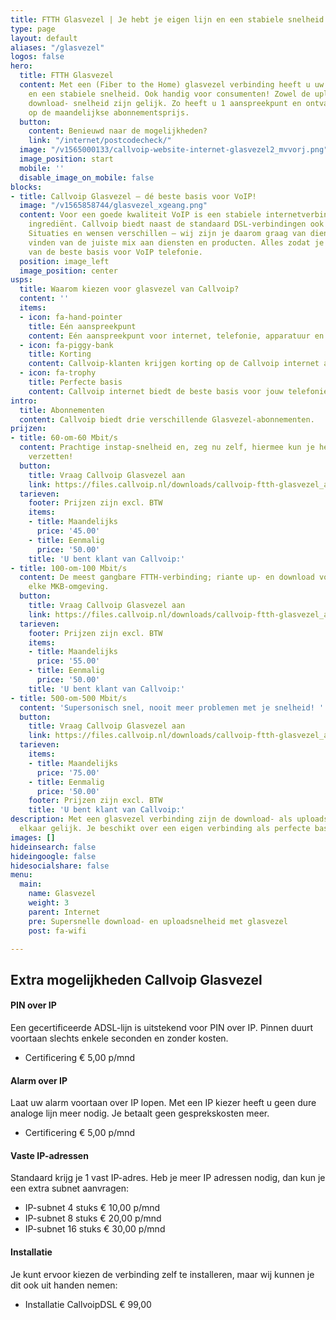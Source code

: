 ```yaml
---
title: FTTH Glasvezel | Je hebt je eigen lijn en een stabiele snelheid
type: page
layout: default
aliases: "/glasvezel"
logos: false
hero:
  title: FTTH Glasvezel
  content: Met een (Fiber to the Home) glasvezel verbinding heeft u uw eigen lijn
    en een stabiele snelheid. Ook handig voor consumenten! Zowel de upload- als de
    download- snelheid zijn gelijk. Zo heeft u 1 aanspreekpunt en ontvangt u korting
    op de maandelijkse abonnementsprijs.
  button:
    content: Benieuwd naar de mogelijkheden?
    link: "/internet/postcodecheck/"
  image: "/v1565000133/callvoip-website-internet-glasvezel2_mvvorj.png"
  image_position: start
  mobile: ''
  disable_image_on_mobile: false
blocks:
- title: Callvoip Glasvezel – dé beste basis voor VoIP!
  image: "/v1565858744/glasvezel_xgeang.png"
  content: Voor een goede kwaliteit VoIP is een stabiele internetverbinding een noodzakelijk
    ingrediënt. Callvoip biedt naast de standaard DSL-verbindingen ook glasvezel.
    Situaties en wensen verschillen – wij zijn je daarom graag van dienst bij het
    vinden van de juiste mix aan diensten en producten. Alles zodat je verzekerd bent
    van de beste basis voor VoIP telefonie.
  position: image_left
  image_position: center
usps:
  title: Waarom kiezen voor glasvezel van Callvoip?
  content: ''
  items:
  - icon: fa-hand-pointer
    title: Eén aanspreekpunt
    content: Eén aanspreekpunt voor internet, telefonie, apparatuur en installatie.
  - icon: fa-piggy-bank
    title: Korting
    content: Callvoip-klanten krijgen korting op de Callvoip internet abonnementen.
  - icon: fa-trophy
    title: Perfecte basis
    content: Callvoip internet biedt de beste basis voor jouw telefoniesituatie.
intro:
  title: Abonnementen
  content: Callvoip biedt drie verschillende Glasvezel-abonnementen.
prijzen:
- title: 60-om-60 Mbit/s
  content: Prachtige instap-snelheid en, zeg nu zelf, hiermee kun je heel wat werk
    verzetten!
  button:
    title: Vraag Callvoip Glasvezel aan
    link: https://files.callvoip.nl/downloads/callvoip-ftth-glasvezel_aanvraagformulier.pdf
  tarieven:
    footer: Prijzen zijn excl. BTW
    items:
    - title: Maandelijks
      price: '45.00'
    - title: Eenmalig
      price: '50.00'
    title: 'U bent klant van Callvoip:'
- title: 100-om-100 Mbit/s
  content: De meest gangbare FTTH-verbinding; riante up- en download voor vrijwel
    elke MKB-omgeving.
  button:
    title: Vraag Callvoip Glasvezel aan
    link: https://files.callvoip.nl/downloads/callvoip-ftth-glasvezel_aanvraagformulier.pdf
  tarieven:
    footer: Prijzen zijn excl. BTW
    items:
    - title: Maandelijks
      price: '55.00'
    - title: Eenmalig
      price: '50.00'
    title: 'U bent klant van Callvoip:'
- title: 500-om-500 Mbit/s
  content: 'Supersonisch snel, nooit meer problemen met je snelheid! '
  button:
    title: Vraag Callvoip Glasvezel aan
    link: https://files.callvoip.nl/downloads/callvoip-ftth-glasvezel_aanvraagformulier.pdf
  tarieven:
    items:
    - title: Maandelijks
      price: '75.00'
    - title: Eenmalig
      price: '50.00'
    footer: Prijzen zijn excl. BTW
    title: 'U bent klant van Callvoip:'
description: Met een glasvezel verbinding zijn de download- als uploadsnelheid aan
  elkaar gelijk. Je beschikt over een eigen verbinding als perfecte basis voor VoIP-telefonie.
images: []
hideinsearch: false
hideingoogle: false
hidesocialshare: false
menu:
  main:
    name: Glasvezel
    weight: 3
    parent: Internet
    pre: Supersnelle download- en uploadsnelheid met glasvezel
    post: fa-wifi

---
```

## Extra mogelijkheden Callvoip Glasvezel

#### PIN over IP

Een gecertificeerde ADSL-lijn is uitstekend voor PIN over IP. Pinnen duurt voortaan slechts enkele seconden en zonder kosten.

* Certificering € 5,00 p/mnd

#### Alarm over IP

Laat uw alarm voortaan over IP lopen. Met een IP kiezer heeft u geen dure analoge lijn meer nodig. Je betaalt geen gesprekskosten meer.

* Certificering € 5,00 p/mnd

#### Vaste IP-adressen

Standaard krijg je 1 vast IP-adres. Heb je meer IP adressen nodig, dan kun je een extra subnet aanvragen:

* IP-subnet 4 stuks € 10,00 p/mnd
* IP-subnet 8 stuks € 20,00 p/mnd
* IP-subnet 16 stuks € 30,00 p/mnd

#### Installatie

Je kunt ervoor kiezen de verbinding zelf te installeren, maar wij kunnen je  dit ook uit handen nemen:

* Installatie CallvoipDSL € 99,00
